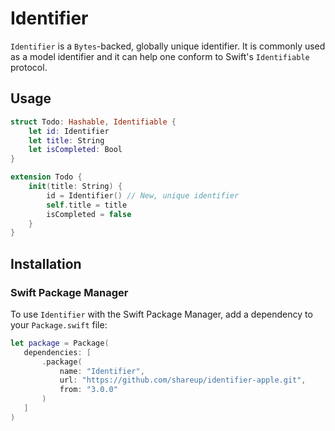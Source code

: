 # Identifier

`Identifier` is a `Bytes`-backed, globally unique identifier. It is commonly used as a model identifier and it can help one conform to Swift's `Identifiable` protocol.

## Usage

```swift
struct Todo: Hashable, Identifiable {
    let id: Identifier
    let title: String
    let isCompleted: Bool
}

extension Todo {
    init(title: String) {
        id = Identifier() // New, unique identifier
        self.title = title
        isCompleted = false
    }
}
```

## Installation

### Swift Package Manager

To use `Identifier` with the Swift Package Manager, add a dependency to your `Package.swift` file:
 
 ```swift
 let package = Package(
    dependencies: [
        .package(
            name: "Identifier", 
            url: "https://github.com/shareup/identifier-apple.git", 
            from: "3.0.0"
        )
    ]
 )
```
